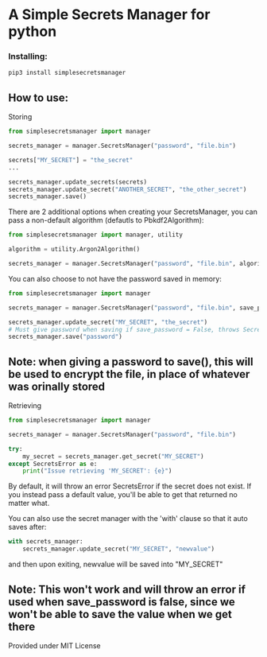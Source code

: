 # A Simple Secrets Manager for python

### Installing:

```bash
pip3 install simplesecretsmanager
```

## How to use:

Storing

```python
from simplesecretsmanager import manager

secrets_manager = manager.SecretsManager("password", "file.bin")

secrets["MY_SECRET"] = "the_secret"
...

secrets_manager.update_secrets(secrets)
secrets_manager.update_secret("ANOTHER_SECRET", "the_other_secret")
secrets_manager.save()
```

There are 2 additional options when creating your SecretsManager, you can pass a non-default algorithm (defautls to Pbkdf2Algorithm):

```python
from simplesecretsmanager import manager, utility

algorithm = utility.Argon2Algorithm()

secrets_manager = manager.SecretsManager("password", "file.bin", algorithm=algorithm)
```

You can also choose to not have the password saved in memory:

```python
from simplesecretsmanager import manager

secrets_manager = manager.SecretsManager("password", "file.bin", save_password=False)

secrets_manager.update_secret("MY_SECRET", "the_secret")
# Must give password when saving if save_password = False, throws SecretsError otherwise
secrets_manager.save("password")
```

## Note: when giving a password to save(), this will be used to encrypt the file, in place of whatever was orinally stored

Retrieving

```python
from simplesecretsmanager import manager

secrets_manager = manager.SecretsManager("password", "file.bin")

try:
    my_secret = secrets_manager.get_secret("MY_SECRET")
except SecretsError as e:
    print("Issue retrieving 'MY_SECRET': {e}")
```

By default, it will throw an error SecretsError if the secret does not exist. If you instead pass a default value, you'll be able to get that returned no matter what.

You can also use the secret manager with the 'with' clause so that it auto saves after:

```python
with secrets_manager:
    secrets_manager.update_secret("MY_SECRET", "newvalue")
```

and then upon exiting, newvalue will be saved into "MY_SECRET"

## Note: This won't work and will throw an error if used when save_password is false, since we won't be able to save the value when we get there

Provided under MIT License
